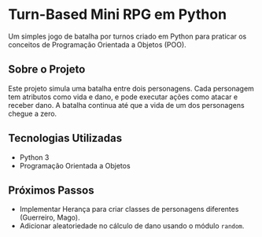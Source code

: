 # Turn-Based Mini RPG em Python

Um simples jogo de batalha por turnos criado em Python para praticar os conceitos de Programação Orientada a Objetos (POO).

## Sobre o Projeto
Este projeto simula uma batalha entre dois personagens. Cada personagem tem atributos como vida e dano, e pode executar ações como atacar e receber dano. A batalha continua até que a vida de um dos personagens chegue a zero.

## Tecnologias Utilizadas
* Python 3
* Programação Orientada a Objetos

## Próximos Passos
* Implementar Herança para criar classes de personagens diferentes (Guerreiro, Mago).
* Adicionar aleatoriedade no cálculo de dano usando o módulo `random`.
